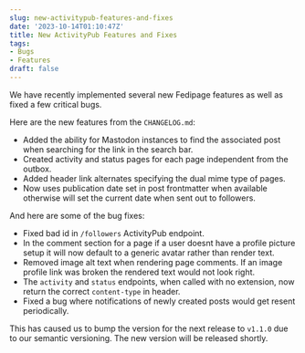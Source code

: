 ```yaml
---
slug: new-activitypub-features-and-fixes
date: '2023-10-14T01:10:47Z'
title: New ActivityPub Features and Fixes
tags:
- Bugs
- Features
draft: false
---
```


We have recently implemented several new Fedipage features as well as fixed a
few critical bugs.

Here are the new features from the `CHANGELOG.md`:

* Added the ability for Mastodon instances to find the associated post when
    searching for the link in the search bar.
* Created activity and status pages for each page independent from the outbox.
* Added header link alternates specifying the dual mime type of pages.
* Now uses publication date set in post frontmatter when available otherwise
    will set the current date when sent out to followers.

And here are some of the bug fixes:

* Fixed bad id in `/followers` ActivityPub endpoint.
* In the comment section for a page if a user doesnt have a profile picture
    setup it will now default to a generic avatar rather than render text.
* Removed image alt text when rendering page comments. If an image profile link
    was broken the rendered text would not look right.
* The `activity` and `status` endpoints, when called with no extension, now
    return the correct `content-type` in header.
* Fixed a bug where notifications of newly created posts would get resent
    periodically.

This has caused us to bump the version for the next release to `v1.1.0` due to
our semantic versioning. The new version will be released shortly.
